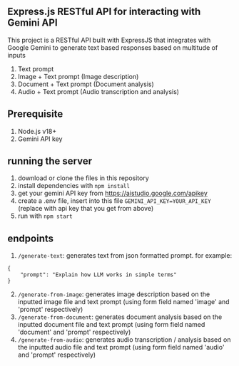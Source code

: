 ## Express.js RESTful API for interacting with Gemini API
This project is a RESTful API built with ExpressJS that integrates with Google Gemini to generate text based responses based on multitude of inputs
1. Text prompt
2. Image + Text prompt (Image description)
3. Document + Text prompt (Document analysis)
4. Audio + Text prompt (Audio transcription and analysis)

## Prerequisite
1. Node.js v18+
2. Gemini API key

## running the server
1. download or clone the files in this repository
2. install dependencies with ```npm install```
3. get your gemini API key from https://aistudio.google.com/apikey
4. create a .env file, insert into this file ```GEMINI_API_KEY=YOUR_API_KEY``` (replace with api key that you get from above)
5. run with ```npm start```

## endpoints
1. ```/generate-text```: generates text from json formatted prompt. for example:
```   
{
    "prompt": "Explain how LLM works in simple terms"
} 
```
2. ```/generate-from-image```: generates image description based on the inputted image file and text prompt (using form field named 'image' and 'prompt' respectively)
3. ```/generate-from-document```: generates document analysis based on the inputted document file and text prompt (using form field named 'document' and 'prompt' respectively)
4. ```/generate-from-audio```: generates audio transcription / analysis based on the inputted audio file and text prompt (using form field named 'audio' and 'prompt' respectively)
